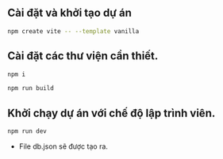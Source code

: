 ## Cài đặt và khởi tạo dự án

```bash
npm create vite -- --template vanilla
```

## Cài đặt các thư viện cần thiết.

```bash
npm i
```

```bash
npm run build
```

## Khởi chạy dự án với chế độ lập trình viên.

```bash
npm run dev
```

-   File db.json sẽ được tạo ra.
